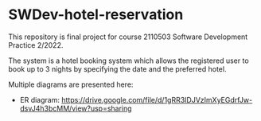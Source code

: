 # SWDev-hotel-reservation
This repository is final project for course 2110503 Software Development Practice 2/2022.

The system is a hotel booking system which allows the registered user to book up to 3 nights by specifying the date and the preferred hotel.


Multiple diagrams are presented here:
- ER diagram: https://drive.google.com/file/d/1gRR3IDJVzImXyEGdrfJw-dsvJ4h3bcMM/view?usp=sharing

